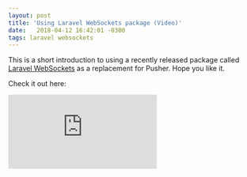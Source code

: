 ```yaml
---
layout: post
title: 'Using Laravel WebSockets package (Video)'
date:   2018-04-12 16:42:01 -0300
tags: laravel websockets
---
```


This is a short introduction to using a recently released package called [Laravel WebSockets](https://docs.beyondco.de/laravel-websockets/) as a replacement for Pusher. Hope you like it.

Check it out here:

<div class="embed-responsive">
  <iframe src="https://www.youtube.com/embed/GtphrhnFwZQ" frameborder="0" allow="accelerometer; autoplay; encrypted-media; gyroscope; picture-in-picture" allowfullscreen></iframe>
</div>